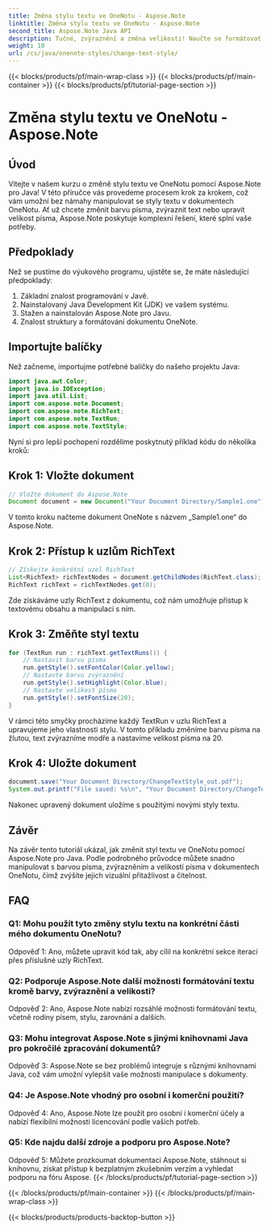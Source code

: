 ```yaml
---
title: Změna stylu textu ve OneNotu - Aspose.Note
linktitle: Změna stylu textu ve OneNotu - Aspose.Note
second_title: Aspose.Note Java API
description: Tučné, zvýraznění a změna velikosti! Naučte se formátovat text v dokumentech OneNotu pomocí Aspose.Note. Včetně průvodce a kódu krok za krokem! #OneNote #Java #Aspose
weight: 10
url: /cs/java/onenote-styles/change-text-style/
---
```


{{< blocks/products/pf/main-wrap-class >}}
{{< blocks/products/pf/main-container >}}
{{< blocks/products/pf/tutorial-page-section >}}

# Změna stylu textu ve OneNotu - Aspose.Note

## Úvod

Vítejte v našem kurzu o změně stylu textu ve OneNotu pomocí Aspose.Note pro Java! V této příručce vás provedeme procesem krok za krokem, což vám umožní bez námahy manipulovat se styly textu v dokumentech OneNotu. Ať už chcete změnit barvu písma, zvýraznit text nebo upravit velikost písma, Aspose.Note poskytuje komplexní řešení, které splní vaše potřeby.

## Předpoklady

Než se pustíme do výukového programu, ujistěte se, že máte následující předpoklady:

1. Základní znalost programování v Javě.
2. Nainstalovaný Java Development Kit (JDK) ve vašem systému.
3. Stažen a nainstalován Aspose.Note pro Javu.
4. Znalost struktury a formátování dokumentu OneNote.

## Importujte balíčky

Než začneme, importujme potřebné balíčky do našeho projektu Java:

```java
import java.awt.Color;
import java.io.IOException;
import java.util.List;
import com.aspose.note.Document;
import com.aspose.note.RichText;
import com.aspose.note.TextRun;
import com.aspose.note.TextStyle;
```

Nyní si pro lepší pochopení rozdělíme poskytnutý příklad kódu do několika kroků:

## Krok 1: Vložte dokument

```java
// Vložte dokument do Aspose.Note
Document document = new Document("Your Document Directory/Sample1.one");
```

V tomto kroku načteme dokument OneNote s názvem „Sample1.one“ do Aspose.Note.

## Krok 2: Přístup k uzlům RichText

```java
// Získejte konkrétní uzel RichText
List<RichText> richTextNodes = document.getChildNodes(RichText.class);
RichText richText = richTextNodes.get(0);
```

Zde získáváme uzly RichText z dokumentu, což nám umožňuje přístup k textovému obsahu a manipulaci s ním.

## Krok 3: Změňte styl textu

```java
for (TextRun run : richText.getTextRuns()) {
    // Nastavit barvu písma
    run.getStyle().setFontColor(Color.yellow);
    // Nastavte barvu zvýraznění
    run.getStyle().setHighlight(Color.blue);
    // Nastavte velikost písma
    run.getStyle().setFontSize(20);
}
```

V rámci této smyčky procházíme každý TextRun v uzlu RichText a upravujeme jeho vlastnosti stylu. V tomto příkladu změníme barvu písma na žlutou, text zvýrazníme modře a nastavíme velikost písma na 20.

## Krok 4: Uložte dokument

```java
document.save("Your Document Directory/ChangeTextStyle_out.pdf");
System.out.printf("File saved: %s\n", "Your Document Directory/ChangeTextStyle_out.pdf");
```

Nakonec upravený dokument uložíme s použitými novými styly textu.

## Závěr

Na závěr tento tutoriál ukázal, jak změnit styl textu ve OneNotu pomocí Aspose.Note pro Java. Podle podrobného průvodce můžete snadno manipulovat s barvou písma, zvýrazněním a velikostí písma v dokumentech OneNotu, čímž zvýšíte jejich vizuální přitažlivost a čitelnost.

## FAQ

### Q1: Mohu použít tyto změny stylu textu na konkrétní části mého dokumentu OneNotu?

Odpověď 1: Ano, můžete upravit kód tak, aby cílil na konkrétní sekce iterací přes příslušné uzly RichText.

### Q2: Podporuje Aspose.Note další možnosti formátování textu kromě barvy, zvýraznění a velikosti?

Odpověď 2: Ano, Aspose.Note nabízí rozsáhlé možnosti formátování textu, včetně rodiny písem, stylu, zarovnání a dalších.

### Q3: Mohu integrovat Aspose.Note s jinými knihovnami Java pro pokročilé zpracování dokumentů?

Odpověď 3: Aspose.Note se bez problémů integruje s různými knihovnami Java, což vám umožní vylepšit vaše možnosti manipulace s dokumenty.

### Q4: Je Aspose.Note vhodný pro osobní i komerční použití?

Odpověď 4: Ano, Aspose.Note lze použít pro osobní i komerční účely a nabízí flexibilní možnosti licencování podle vašich potřeb.

### Q5: Kde najdu další zdroje a podporu pro Aspose.Note?

Odpověď 5: Můžete prozkoumat dokumentaci Aspose.Note, stáhnout si knihovnu, získat přístup k bezplatným zkušebním verzím a vyhledat podporu na fóru Aspose.
{{< /blocks/products/pf/tutorial-page-section >}}

{{< /blocks/products/pf/main-container >}}
{{< /blocks/products/pf/main-wrap-class >}}

{{< blocks/products/products-backtop-button >}}
